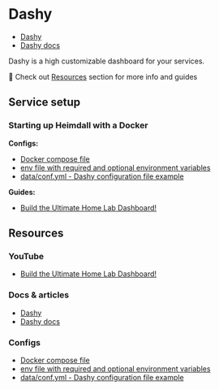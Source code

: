 # Dashy

- [Dashy](https://dashy.to/)
- [Dashy docs](https://dashy.to/docs)

Dashy is a high customizable dashboard for your services.

👀 Check out [Resources](#resources) section for more info and guides

## Service setup

### Starting up Heimdall with a Docker

**Configs:**

- [Docker compose file](./docker-compose.yml)
- [env file with required and optional environment variables](./service.env)
- [data/conf.yml - Dashy configuration file example](./data/conf.yml)

**Guides:**

- [Build the Ultimate Home Lab Dashboard!](https://youtu.be/z6whWBBYQEY)

## Resources

### YouTube

- [Build the Ultimate Home Lab Dashboard!](https://youtu.be/z6whWBBYQEY)

### Docs & articles

- [Dashy](https://dashy.to/)
- [Dashy docs](https://dashy.to/docs)

### Configs

- [Docker compose file](./docker-compose.yml)
- [env file with required and optional environment variables](./service.env)
- [data/conf.yml - Dashy configuration file example](./data/conf.yml)
